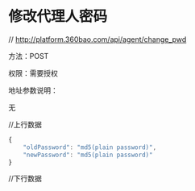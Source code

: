 # 修改代理人密码

// http://platform.360bao.com/api/agent/change_pwd

方法：POST

权限：需要授权

地址参数说明：

无

//上行数据
```javascript
{
    "oldPassword": "md5(plain password)",
    "newPassword": "md5(plain password)"
}
```

//下行数据
```javascript
```

